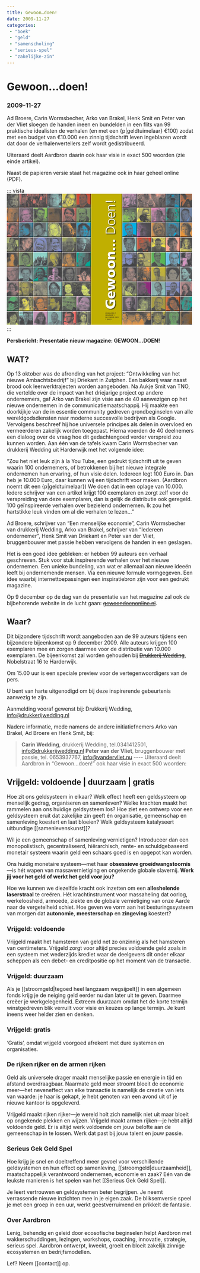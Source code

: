 ```yaml
---
title: Gewoon…doen!
date: 2009-11-27
categories:
 - "boek"
 - "geld"
 - "samenscholing"
 - "serieus-spel"
 - "zakelijke-zin"
---
```


# Gewoon…doen!
### 2009-11-27

Ad Broere, Carin Wormsbecher, Arko van Brakel, Henk Smit en Peter van der Vliet sloegen de handen ineen en bundelden in een flits van 99 praktische idealisten de verhalen (en met een {p|geldtuimelaar} €100) zodat met een budget van €10.000 een zinnig tijdschrift leven ingeblazen wordt dat door de verhalenvertellers zelf wordt gedistribueerd.

Uiteraard deelt Aardbron daarin ook haar visie in exact 500 woorden (zie einde artikel).

Naast de papieren versie staat het magazine ook in haar geheel online (PDF).

::: vista
<img src="gewoon-doen-omslag.jpg">
:::

**Persbericht: Presentatie nieuw magazine: GEWOON…DOEN!**

## WAT?
 Op 13 oktober was de afronding van het project: “Ontwikkeling van het nieuwe Ambachtsbedrijf” bij Driekant in Zutphen. Een bakkerij waar naast brood ook leerwerktrajecten worden aangeboden. Na Aukje Smit van TNO, die vertelde over de impact van het driejarige project op andere ondernemers, gaf Arko van Brakel zijn visie aan de 40 aanwezigen op het nieuwe ondernemen in de communicatiemaatschappij. Hij maakte een doorkijkje van de in essentie community gedreven grondbeginselen van alle wereldgodsdiensten naar moderne succesvolle bedrijven als Google. Vervolgens beschreef hij hoe universele principes als delen in overvloed en vermeerderen zakelijk worden toegepast. Hierna voerden de 40 deelnemers een dialoog over de vraag hoe dit gedachtengoed verder verspreid zou kunnen worden. Aan één van de tafels kwam Carin Wormsbecher van drukkerij Wedding uit Harderwijk met het volgende idee:

“Zou het niet leuk zijn à la You Tube, een gedrukt tijdschrift uit te geven waarin 100 ondernemers, of betrokkenen bij het nieuwe integrale ondernemen hun ervaring, of hun visie delen. Iedereen legt 100 Euro in. Dan heb je 10.000 Euro, daar kunnen wij een tijdschrift voor maken. (Aardbron noemt dit een {p|geldtuimelaar}) We doen dat in een oplage van 10.000. Iedere schrijver van een artikel krijgt 100 exemplaren en zorgt zelf voor de verspreiding van deze exemplaren, dan is gelijk de distributie ook geregeld. 100 geïnspireerde verhalen over bezielend ondernemen. Ik zou het hartstikke leuk vinden om al die verhalen te lezen…”

Ad Broere, schrijver van “Een menselijke economie”, Carin Wormsbecher van drukkerij Wedding, Arko van Brakel, schrijver van “Iedereen ondernemer”, Henk Smit van Driekant en Peter van der Vliet, bruggenbouwer met passie hebben vervolgens de handen in een geslagen.

Het is een goed idee gebleken: er hebben 99 auteurs een verhaal geschreven. Stuk voor stuk inspirerende verhalen over het nieuwe ondernemen. Een unieke bundeling, van wat er allemaal aan nieuwe ideeën leeft bij ondernemende mensen. Via een nieuwe formule vormgegeven. Een idee waarbij internettoepassingen een inspiratiebron zijn voor een gedrukt magazine.

Op 9 december op de dag van de presentatie van het magazine zal ook de bijbehorende website in de lucht gaan: ~~[gewoondoenonline.nl](http://gewoondoenonline.nl)~~.

## Waar?
 Dit bijzondere tijdschrift wordt aangeboden aan de 99 auteurs tijdens een bijzondere bijeenkomst op 9 december 2009. Alle auteurs krijgen 100 exemplaren mee en zorgen daarmee voor de distributie van 10.000 exemplaren. De bijeenkomst zal worden gehouden bij ~~[Drukkerij Wedding](http://www.drukkerijwedding.nl/wedding/)~~, Nobelstraat 16 te Harderwijk.

Om 15.00 uur is een speciale preview voor de vertegenwoordigers van de pers.

U bent van harte uitgenodigd om bij deze inspirerende gebeurtenis aanwezig te zijn.

Aanmelding vooraf gewenst bij: Drukkerij Wedding, info@drukkerijwedding.nl

Nadere informatie, mede namens de andere initiatiefnemers Arko van Brakel, Ad Broere en Henk Smit, bij:
> **Carin Wedding**, drukkerij Wedding, tel.0341412501, info@drukkerijwedding.nl
> **Peter van der Vliet**, bruggenbouwer met passie, tel. 0653937767, info@vandervliet.nu ---- Uiteraard deelt Aardbron in “Gewoon…doen!” ook haar visie in exact 500 woorden:

## Vrijgeld: voldoende | duurzaam | gratis
 Hoe zit ons geldsysteem in elkaar? Welk effect heeft een geldsysteem op menselijk gedrag, organiseren en samenleven? Welke krachten maakt het rammelen aan ons huidige geldsysteem los? Hoe ziet een ontwerp voor een geldsysteem eruit dat zakelijke zin geeft én organisatie, gemeenschap en samenleving koestert en laat bloeien? Welk geldsysteem katalyseert uitbundige [[samenlevenskunst]]?

Wil je een gemeenschap of samenleving vernietigen? Introduceer dan een monopolistisch, gecentraliseerd, hiërarchisch, rente- en schuldgebaseerd monetair systeem waarin geld een schaars goed is en opgepot kan worden.

Ons huidig monetaire systeem—met haar **obsessieve groeidwangstoornis**—is hét wapen van massavernietiging en ongekende globale slavernij. **Werk jij voor het geld of werkt het geld voor jou?**

Hoe we kunnen we diezelfde kracht ook inzetten om een **alleshelende laserstraal** te creëren. Hét krachtinstrument voor massaheling dat oorlog, werkeloosheid, armoede, ziekte en de globale vernietiging van onze Aarde naar de vergetelheid schiet. Hoe geven we vorm aan het besturingssysteem van morgen dat **autonomie**, **meesterschap** en **zingeving** koestert?

### Vrijgeld: voldoende
 Vrijgeld maakt het hamsteren van geld net zo onzinnig als het hamsteren van centimeters. Vrijgeld zorgt voor altijd precies voldoende geld zoals in een systeem met wederzijds krediet waar de deelgevers dit onder elkaar scheppen als een debet- en creditpositie op het moment van de transactie.

### Vrijgeld: duurzaam
 Als je [[stroomgeld|tegoed heel langzaam wegsijpelt]] in een algemeen fonds krijg je de neiging geld eerder nu dan later uit te geven. Daarmee creëer je werkgelegenheid. Extreem duurzaam omdat het de korte termijn winstgedreven blik verruilt voor visie en keuzes op lange termijn. Je kunt ineens weer helder zien en denken.

### Vrijgeld: gratis
 ‘Gratis’, omdat vrijgeld voorgoed afrekent met dure systemen en organisaties.

### De rijken rijker en de armen rijken
 Geld als universele drager maakt menselijke passie en energie in tijd en afstand overdraagbaar. Naarmate geld meer stroomt bloeit de economie meer—het neveneffect van elke transactie is namelijk de creatie van iets van waarde: je haar is gekapt, je hebt genoten van een avond uit of je nieuwe kantoor is opgeleverd.

Vrijgeld maakt rijken rijker—je wereld holt zich namelijk niet uit maar bloeit op ongekende plekken en wijzen. Vrijgeld maakt armen rijken—je hebt altijd voldoende geld. Er is altijd werk voldoende om jouw belofte aan de gemeenschap in te lossen. Werk dat past bij jouw talent en jouw passie.

### Serieus Gek Geld Spel
 Hoe krijg je snel en doeltreffend meer gevoel voor verschillende geldsystemen en hun effect op samenleving, [[stroomgeld|duurzaamheid]], maatschappelijk verantwoord ondernemen, economie en zaak? Eén van de leukste manieren is het spelen van het [[Serieus Gek Geld Spel]].

Je leert vertrouwen en geldsystemen beter begrijpen. Je neemt verrassende nieuwe inzichten mee in je eigen zaak. De bliksemversie speel je met een groep in een uur, werkt geestverruimend en prikkelt de fantasie.

### Over Aardbron
 Lenig, behendig en geleid door ecosofische beginselen helpt Aardbron met wakkerschuddingen, lezingen, workshops, coaching, innovatie, strategie, serieus spel. Aardbron ontwerpt, kweekt, groeit en bloeit zakelijk zinnige ecosystemen en bedrijfsmodellen.

Lef? Neem [[contact]] op.

